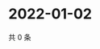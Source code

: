 # 2022-01-02

共 0 条

<!-- BEGIN WEIBO -->
<!-- 最后更新时间 Sun Jan 02 2022 00:01:30 GMT+0800 (China Standard Time) -->

<!-- END WEIBO -->
